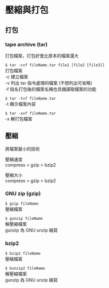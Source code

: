 # 壓縮與打包

## 打包

### tape archive \(tar\)

打包檔案，打包好會比原本的檔案還大

`$ tar -cvf fileName.tar file1 [file2 [file3]]`  
打包檔案  
-c 建立檔案  
-v 列出 tar 指令處理的檔案 \(不想列出可省略\)  
-f 指名打包後的檔案名稱也具備讀取檔案的功能

`$ tar -tvf fileName.tar`  
-t 顯示檔案內容

`$ tar -xvf fileName.tar`  
-x 解打包檔案

## 壓縮

將檔案變小的技術

壓縮速度  
compress &gt; gzip &gt; bzip2

壓縮大小  
 compress &gt; gzip &gt; bzip2

### GNU zip \(gzip\)

`$ gzip fileName`  
壓縮檔案

`$ gunzip fileName`  
解壓縮檔案  
gunzip 為 GNU unzip 縮寫

### bzip2

`$ bzip2 fileName`  
壓縮檔案

`$ bunzip2 fileName`  
解壓縮檔案  
gunzip 為 GNU unzip 縮寫

